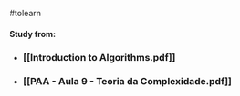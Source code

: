 #tolearn 


#### Study from:
- ### [[Introduction to Algorithms.pdf]] 
- ### [[PAA - Aula 9 - Teoria da Complexidade.pdf]] 